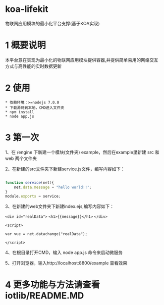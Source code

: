 # koa-lifekit

物联网应用模块的最小化平台支撑(基于KOA实现)

# 1 概要说明

本平台意在实现为最小化的物联网应用模块提供容器,并提供简单易用的网络交互方式与高性能的实时数据更新<br>

# 2 使用 
    * 依赖环境：>=nodejs 7.0.0
    * 下载源码到本地，CMD进入文件夹
    * npm install
    * node app.js
    
# 3 第一次

1、在 /engine 下新建一个模块(文件夹) example，然后在example里新建 src 和 web 两个文件夹

2、在新建的src文件夹下新建service.js文件，编写内容如下：

```javascript

function service(net){ 
    net.data.message = "hello world!!";
}
module.exports = service;

```

3、在新建的web文件夹下新建index.ejs,编写内容如下：

`<div id="realData">`
    `<h1>{{message}}</h1>`
`</div>`
 
`<script> `

    var vue = net.datachange("realData");
`</script>`

4、在根目录打开CMD，输入 node app.js 命令来启动微服务

5、打开浏览器，输入http://localhost:8800/example 查看效果

# 4 更多功能与方法请查看iotlib/README.MD